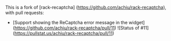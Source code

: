 This is a fork of [rack-recaptcha] (https://github.com/achiu/rack-recaptcha), with pull requests:

* [Support showing the ReCaptcha error message in the widget] (https://github.com/achiu/rack-recaptcha/pull/11) ![Status of #11] (https://pullstat.us/achiu/rack-recaptcha/pull/11)
